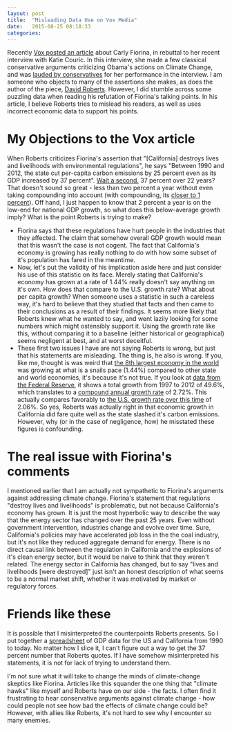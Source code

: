 ```yaml
---
layout: post
title:  "Misleading Data Use on Vox Media"
date:   2015-08-25 08:18:33
categories:
---
```


Recently [Vox posted an article](http://www.vox.com/2015/8/21/9186313/carly-fiorina-climate-wrong) about Carly Fiorina, in rebuttal to her recent interview with Katie Couric. In this interview, she made a few classical conservative arguments criticizing Obama's actions on Climate Change, and was [lauded by conservatives](http://www.nationalreview.com/article/422395/carly-fiorina-climate-change-left) for her performance in the interview. I am someone who objects to many of the assertions she makes, as does the author of the piece, [David Roberts](http://twitter.com/drvox). However, I did stumble across some puzzling data when reading his refutation of Fiorina's talking points.  In his article, I believe Roberts tries to mislead his readers, as well as uses incorrect economic data to support his points.

# My Objections to the Vox article

When Roberts criticizes Fiorina's assertion that "[California] destroys lives and livelihoods with environmental regulations", he says "Between 1990 and 2012, the state cut per-capita carbon emissions by 25 percent even as its GDP increased by 37 percent". [Wait a second.](https://www.youtube.com/watch?v=3ksKETF0f4I) 37 percent over 22 years? That doesn't sound so great - less than two percent a year without even taking compounding into account (with compounding, its [closer to 1 percent](https://www.google.com/search?q=(1.37)%5E(1%2F22)&rct=j)). Off hand, I just happen to know that 2 percent a year is on the low-end for national GDP growth, so what does this below-average growth imply? What is the point Roberts is trying to make?

* Fiorina says that these regulations have hurt people in the industries that they affected. The claim that somehow overall GDP growth would mean that this wasn't the case is not cogent. The fact that California's economy is growing has really nothing to do with how some subset of it's population has fared in the meantime.
* Now, let's put the validity of his implication aside here and just consider his use of this statistic on its face. Merely stating that California's economy has grown at a rate of 1.44% really doesn't say anything on it's own. How does that compare to the U.S. growth rate? What about per capita growth? When someone uses a statistic in such a careless way, it's hard to believe that they studied that facts and then came to their conclusions as a result of their findings.  It seems more likely that Roberts knew what he wanted to say, and went lazily looking for some numbers which might ostensibly support it. Using the growth rate like this, without comparing it to a baseline (either historical or geographical) seems negligent at best, and at worst deceitful.
* These first two issues I have are not saying Roberts is wrong, but just that his statements are misleading. The thing is, he also is wrong. If you, like me, thought is was weird that [the 8th largest economy in the world](http://www.washingtonpost.com/blogs/govbeat/wp/2014/07/08/californias-economy-is-large-enough-it-could-be-admitted-into-g-8/) was growing at what is a snails pace (1.44%) compared to other state and world economies, it's because it's not true. If you look at [data from the Federal Reserve](https://research.stlouisfed.org/fred2/series/CARGSP), it shows a total growth from 1997 to 2012 of 49.6%, which translates to a [compound annual growth rate](http://www.investopedia.com/terms/c/cagr.asp) of
2.72%. This actually compares favorably to [the U.S. growth rate over this time](http://www.bea.gov/national/index.htm#gdp)   of 2.06%.  So yes, Roberts was actually right in that economic growth in California did fare quite well as the state slashed it's carbon emissions.  However, why (or in the case of negligence, how) he misstated these figures is confounding.


# The real issue with Fiorina's comments

I mentioned earlier that I am actually not sympathetic to Fiorina's arguments against addressing climate change. Fiorina's statement that regulations "destroy lives and livelihoods" is problematic, but not because California's economy has grown. It is just the most hyperbolic way to describe the way that the energy sector has changed over the past 25 years. Even without government intervention, industries change and evolve over time. Sure, California's policies may have accelerated job loss in the the coal industry, but it's not like they reduced aggregate demand for energy. There is no direct causal link between the regulation in California and the explosions of it's clean energy sector, but it would be naive to think that they weren't related. The energy sector in California has changed, but to say "lives and livelihoods [were destroyed]" just isn't an honest description of what seems to be a normal market shift, whether it was motivated by market or regulatory forces.

# Friends like these

It is possible that I misinterpreted the counterpoints Roberts presents. So I put together a [spreadsheet](https://docs.google.com/spreadsheets/d/1nA548vmGJ8EswZZw5pE-R1olcNojpvkrte-wxG-iJtI/edit?usp=sharing) of GDP data for the US and California from 1990 to today. No matter how  I slice it, I can't figure out a way to get the 37 percent number that Roberts quotes. If I have somehow misinterpreted his statements, it is not for lack of trying to understand them.

I'm not sure what it will take to change the minds of climate-change skeptics like Fiorina. Articles like this squander the one thing that "climate hawks" like myself and Roberts have on our side - the facts. I often find it frustrating to hear conservative arguments against climate change - how could people not see how bad the effects of climate change could be? However, with allies like Roberts, it's not hard to see why I encounter so many enemies.
